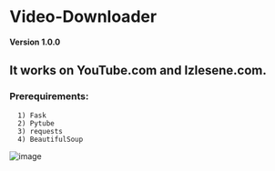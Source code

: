 # Video-Downloader

**Version 1.0.0**

## It works on YouTube.com and Izlesene.com. 

### Prerequirements:
      1) Fask 
      2) Pytube
      3) requests
      4) BeautifulSoup
  

![image](https://user-images.githubusercontent.com/42415419/109511051-bd624200-7ab3-11eb-8813-29d46733097f.png)
